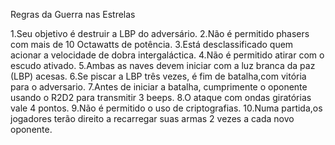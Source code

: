  Regras da Guerra nas Estrelas
 
 1.Seu objetivo é destruir a LBP do adversário.
 2.Não é permitido phasers com mais de 10 Octawatts de potência.
 3.Está desclassificado quem acionar a velocidade de dobra intergaláctica.
 4.Não é permitido atirar com o escudo ativado.
 5.Ambas as naves devem iniciar com a luz branca da paz (LBP) acesas.
 6.Se piscar a LBP três vezes, é fim de batalha,com vitória para o adversario.
 7.Antes de iniciar a batalha, cumprimente o oponente usando o R2D2 para transmitir 3 beeps.
 8.O ataque com ondas giratórias vale 4 pontos.
 9.Não é permitido o uso de criptografias.
 10.Numa partida,os jogadores terão direito a recarregar suas armas 2 vezes a cada novo oponente.
